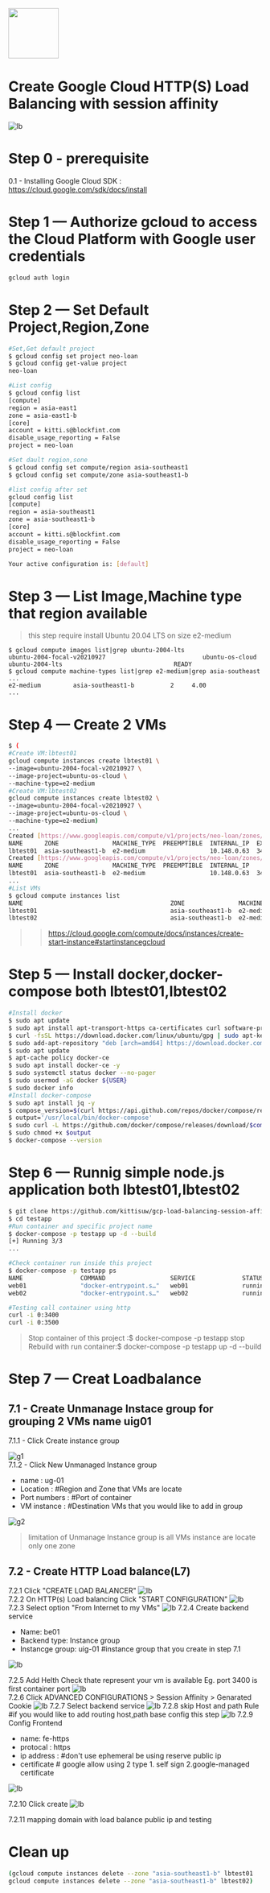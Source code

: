 <img src="https://res.cloudinary.com/dad08bn3f/image/upload/v1619329089/github/gcloud%20cli/gcloud_el0pxc.png" width="100"><br>
# Create Google Cloud HTTP(S) Load Balancing with session affinity   
![lb](img/arch.jpg) 
# Step 0 - prerequisite
0.1 - Installing Google Cloud SDK : https://cloud.google.com/sdk/docs/install
# Step 1 — Authorize gcloud to access the Cloud Platform with Google user credentials
```bash
gcloud auth login
```
# Step 2 — Set Default Project,Region,Zone
```bash
#Set,Get default project
$ gcloud config set project neo-loan
$ gcloud config get-value project
neo-loan

#List config
$ gcloud config list
[compute]
region = asia-east1
zone = asia-east1-b
[core]
account = kitti.s@blockfint.com
disable_usage_reporting = False
project = neo-loan

#Set dault region,sone
$ gcloud config set compute/region asia-southeast1
$ gcloud config set compute/zone asia-southeast1-b

#list config after set
gcloud config list                                                                                                               ok  Thinker gcloud  12:48:04 
[compute]
region = asia-southeast1
zone = asia-southeast1-b
[core]
account = kitti.s@blockfint.com
disable_usage_reporting = False
project = neo-loan

Your active configuration is: [default]
```
# Step 3 — List Image,Machine type that region available   
> this step require install Ubuntu 20.04 LTS on size e2-medium
```
$ gcloud compute images list|grep ubuntu-2004-lts
ubuntu-2004-focal-v20210927                           ubuntu-os-cloud      ubuntu-2004-lts                               READY
$ gcloud compute machine-types list|grep e2-medium|grep asia-southeast
...
e2-medium         asia-southeast1-b          2     4.00
...
```
# Step 4 — Create 2 VMs
```bash
$ (
#Create VM:lbtest01
gcloud compute instances create lbtest01 \
--image=ubuntu-2004-focal-v20210927 \
--image-project=ubuntu-os-cloud \
--machine-type=e2-medium
#Create VM:lbtest02
gcloud compute instances create lbtest02 \
--image=ubuntu-2004-focal-v20210927 \
--image-project=ubuntu-os-cloud \
--machine-type=e2-medium)
...
Created [https://www.googleapis.com/compute/v1/projects/neo-loan/zones/asia-southeast1-b/instances/lbtest01].
NAME      ZONE               MACHINE_TYPE  PREEMPTIBLE  INTERNAL_IP  EXTERNAL_IP    STATUS
lbtest01  asia-southeast1-b  e2-medium                  10.148.0.63  34.126.88.251  RUNNING
Created [https://www.googleapis.com/compute/v1/projects/neo-loan/zones/asia-southeast1-b/instances/lbtest02].
NAME      ZONE               MACHINE_TYPE  PREEMPTIBLE  INTERNAL_IP    EXTERNAL_IP    STATUS
lbtest01  asia-southeast1-b  e2-medium                  10.148.0.63  34.126.88.251  RUNNING
...
#List VMs
$ gcloud compute instances list
NAME                                         ZONE               MACHINE_TYPE   PREEMPTIBLE  INTERNAL_IP    EXTERNAL_IP     STATUS
lbtest01                                     asia-southeast1-b  e2-medium                   10.148.0.63    34.126.88.251   RUNNING
lbtest02                                     asia-southeast1-b  e2-medium                   10.148.15.192  35.240.151.51   RUNNING
```
>>https://cloud.google.com/compute/docs/instances/create-start-instance#startinstancegcloud
# Step 5 — Install docker,docker-compose both lbtest01,lbtest02
```bash
#Install docker
$ sudo apt update
$ sudo apt install apt-transport-https ca-certificates curl software-properties-common -y
$ curl -fsSL https://download.docker.com/linux/ubuntu/gpg | sudo apt-key add -
$ sudo add-apt-repository "deb [arch=amd64] https://download.docker.com/linux/ubuntu focal stable"
$ sudo apt update
$ apt-cache policy docker-ce
$ sudo apt install docker-ce -y
$ sudo systemctl status docker --no-pager
$ sudo usermod -aG docker ${USER}
$ sudo docker info
#Install docker-compose
$ sudo apt install jq -y
$ compose_version=$(curl https://api.github.com/repos/docker/compose/releases/latest | jq .name -r)
$ output='/usr/local/bin/docker-compose'
$ sudo curl -L https://github.com/docker/compose/releases/download/$compose_version/docker-compose-$(uname -s)-$(uname -m) -o $output
$ sudo chmod +x $output
$ docker-compose --version
```
# Step 6 — Runnig simple node.js application both lbtest01,lbtest02
```bash
$ git clone https://github.com/kittisuw/gcp-load-balancing-session-affinity.git
$ cd testapp
#Run container and specific project name
$ docker-compose -p testapp up -d --build
[+] Running 3/3
...

#Check container run inside this project
$ docker-compose -p testapp ps
NAME                COMMAND                  SERVICE             STATUS              PORTS
web01               "docker-entrypoint.s…"   web01               running             0.0.0.0:3400->8080/tcp, :::3400->8080/tcp
web02               "docker-entrypoint.s…"   web02               running             0.0.0.0:3500->8080/tcp, :::3500->8080/tcp

#Testing call container using http
curl -i 0:3400
curl -i 0:3500
```
> Stop container of this project :$ docker-compose -p testapp stop   
> Rebuild with run container:$ docker-compose -p testapp up -d --build
# Step 7 —  Creat Loadbalance
## 7.1 - Create Unmanage Instace group for grouping 2 VMs name uig01   
7.1.1 - Click Create instance group   

![g1](img/group-01.png)     
7.1.2 - Click New Unmanaged Instance group
- name : ug-01
- Location : #Region and Zone that VMs are locate
- Port numbers : #Port of container
- VM instance : #Destination VMs that you would like to add in group

![g2](img/group-02.png)   
> limitation of Unmanage Instance group is all VMs instance are locate only one zone   

## 7.2 - Create HTTP Load balance(L7)      
7.2.1 Click "CREATE LOAD BALANCER"
![lb](img/lb-01.png)   
7.2.2 On HTTP(s) Load balancing Click "START CONFIGURATION"
![lb](img/lb-02.png)   
7.2.3 Select option "From Internet to my VMs"
![lb](img/lb-03.png) 
7.2.4 Create backend service
 - Name: be01   
 - Backend type: Instance group   
 - Instancge group: uig-01 #instance group that you create in step 7.1    

![lb](img/lb-04.png)  

7.2.5 Add Helth Check thate represent your vm is available Eg. port 3400 is first container port
![lb](img/lb-06.png)   
7.2.6 Click ADVANCED CONFIGURATIONS > Session Affinity > Genarated Cookie
![lb](img/lb-07.png) 
7.2.7 Select backend service
![lb](img/lb-08.png) 
7.2.8 skip Host and path Rule #if you would like to add routing host,path base config this step
![lb](img/lb-09.png) 
7.2.9 Config Frontend 
 - name: fe-https
 - protocal : https
 - ip address : #don't use ephemeral be using reserve public ip
 - certificate # google allow using 2 type 1. self sign 2.google-managed certificate
  
![lb](img/lb-12.png)   

7.2.10 Click create
![lb](img/lb-13.png) 

7.2.11 mapping domain with load balance public ip and testing
# Clean up
```bash
(gcloud compute instances delete --zone "asia-southeast1-b" lbtest01
gcloud compute instances delete --zone "asia-southeast1-b" lbtest02)
```